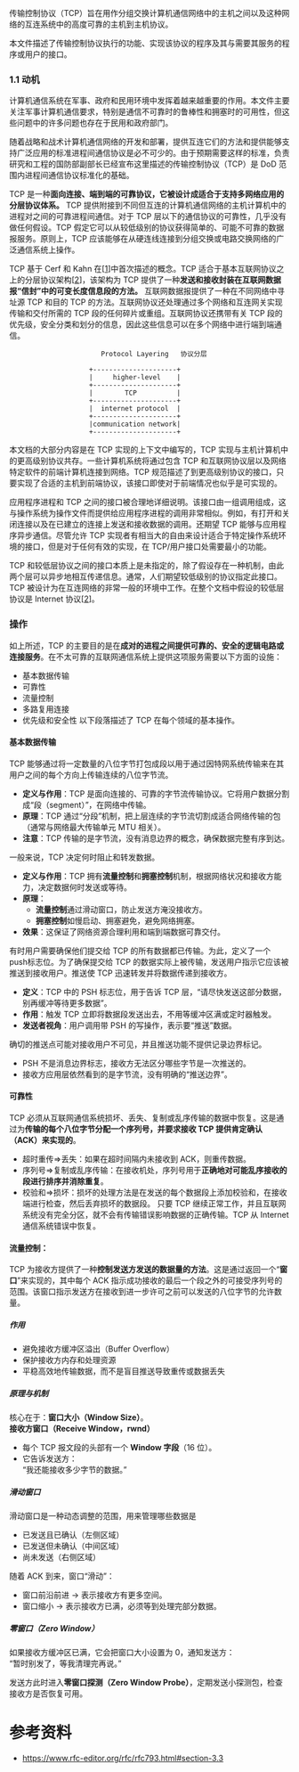 传输控制协议（TCP）旨在用作分组交换计算机通信网络中的主机之间以及这种网络的互连系统中的高度可靠的主机到主机协议。

本文件描述了传输控制协议执行的功能、实现该协议的程序及其与需要其服务的程序或用户的接口。

### 1.1 动机
计算机通信系统在军事、政府和民用环境中发挥着越来越重要的作用。本文件主要关注军事计算机通信要求，特别是通信不可靠时的鲁棒性和拥塞时的可用性，但这些问题中的许多问题也存在于民用和政府部门。

 随着战略和战术计算机通信网络的开发和部署，提供互连它们的方法和提供能够支持广泛应用的标准进程间通信协议是必不可少的。由于预期需要这样的标准，负责研究和工程的国防部副部长已经宣布这里描述的传输控制协议（TCP）是 DoD 范围内进程间通信协议标准化的基础。
 
 TCP 是一种**面向连接、端到端的可靠协议，它被设计成适合于支持多网络应用的分层协议体系。**
 TCP 提供附接到不同但互连的计算机通信网络的主机计算机中的进程对之间的可靠进程间通信。对于 TCP 层以下的通信协议的可靠性，几乎没有做任何假设。TCP 假定它可以从较低级别的协议获得简单的、可能不可靠的数据报服务。原则上，TCP 应该能够在从硬连线连接到分组交换或电路交换网络的广泛通信系统上操作。
 
TCP 基于 Cerf 和 Kahn 在[[1](https://www.rfc-editor.org/rfc/rfc793.html#ref-1 "\"A Protocol for Packet Network Intercommunication\"")]中首次描述的概念。TCP 适合于基本互联网协议之上的分层协议架构[[2](https://www.rfc-editor.org/rfc/rfc793.html#ref-2 "\"Internet Protocol - DARPA Internet Program Protocol Specification\"")]，该架构为 TCP 提供了一种**发送和接收封装在互联网数据报“信封”中的可变长度信息段的方法。**
互联网数据报提供了一种在不同网络中寻址源 TCP 和目的 TCP 的方法。互联网协议还处理通过多个网络和互连网关实现传输和交付所需的 TCP 段的任何碎片或重组。互联网协议还携带有关 TCP 段的优先级，安全分类和划分的信息，因此这些信息可以在多个网络中进行端到端通信。

  
                           Protocol Layering   协议分层  
  
                        +---------------------+
                        |     higher-level    |
                        +---------------------+
                        |        TCP          |
                        +---------------------+
                        |  internet protocol  |
                        +---------------------+
                        |communication network|
                        +---------------------+
 本文档的大部分内容是在 TCP 实现的上下文中编写的，TCP 实现与主机计算机中的更高级别协议共存。一些计算机系统将通过包含 TCP 和互联网协议层以及网络特定软件的前端计算机连接到网络。TCP 规范描述了到更高级别协议的接口，只要实现了合适的主机到前端协议，该接口即使对于前端情况也似乎是可实现的。
 
 应用程序进程和 TCP 之间的接口被合理地详细说明。该接口由一组调用组成，这与操作系统为操作文件而提供给应用程序进程的调用非常相似。例如，有打开和关闭连接以及在已建立的连接上发送和接收数据的调用。还期望 TCP 能够与应用程序异步通信。尽管允许 TCP 实现者有相当大的自由来设计适合于特定操作系统环境的接口，但是对于任何有效的实现，在 TCP/用户接口处需要最小的功能。
 
TCP 和较低层协议之间的接口本质上是未指定的，除了假设存在一种机制，由此两个层可以异步地相互传递信息。通常，人们期望较低级别的协议指定此接口。TCP 被设计为在互连网络的非常一般的环境中工作。在整个文档中假设的较低层协议是 Internet 协议[[2](https://www.rfc-editor.org/rfc/rfc793.html#ref-2 "\"Internet Protocol - DARPA Internet Program Protocol Specification\"")]。

### 操作
如上所述，TCP 的主要目的是在**成对的进程之间提供可靠的、安全的逻辑电路或连接服务**。在不太可靠的互联网通信系统上提供这项服务需要以下方面的设施：
- 基本数据传输
- 可靠性
- 流量控制
- 多路复用连接
- 优先级和安全性
 以下段落描述了 TCP 在每个领域的基本操作。
#### 基本数据传输

TCP 能够通过将一定数量的八位字节打包成段以用于通过因特网系统传输来在其用户之间的每个方向上传输连续的八位字节流。
- **定义与作用**：TCP 是面向连接的、可靠的字节流传输协议。它将用户数据分割成“段（segment）”，在网络中传输。
- **原理**：TCP 通过“分段”机制，把上层连续的字节流切割成适合网络传输的包（通常与网络最大传输单元 MTU 相关）。
- **注意**：TCP 传输的是字节流，没有消息边界的概念，确保数据完整有序到达。

一般来说，TCP 决定何时阻止和转发数据。
- **定义与作用**：TCP 拥有**流量控制**和**拥塞控制**机制，根据网络状况和接收方能力，决定数据何时发送或等待。
- **原理**：
    - **流量控制**通过滑动窗口，防止发送方淹没接收方。
    - **拥塞控制**如慢启动、拥塞避免，避免网络拥塞。
- **效果**：这保证了网络资源合理利用和端到端数据可靠交付。


有时用户需要确保他们提交给 TCP 的所有数据都已传输。为此，定义了一个 push标志位。为了确保提交给 TCP 的数据实际上被传输，发送用户指示它应该被推送到接收用户。推送使 TCP 迅速转发并将数据传递到接收方。
- **定义**：TCP 中的 PSH 标志位，用于告诉 TCP 层，“请尽快发送这部分数据，别再缓冲等待更多数据”。
- **作用**：触发 TCP 立即将数据段发送出去，不用等缓冲区满或定时器触发。
- **发送者视角**：用户调用带 PSH 的写操作，表示要“推送”数据。

确切的推送点可能对接收用户不可见，并且推送功能不提供记录边界标记。
- PSH 不是消息边界标志，接收方无法区分哪些字节是一次推送的。
- 接收方应用层依然看到的是字节流，没有明确的“推送边界”。


#### 可靠性
TCP 必须从互联网通信系统损坏、丢失、复制或乱序传输的数据中恢复。这是通过为**传输的每个八位字节分配一个序列号，并要求接收 TCP 提供肯定确认（ACK）来实现的**。
- 超时重传=>丢失：如果在超时间隔内未接收到 ACK，则重传数据。
- 序列号=>复制或乱序传输：在接收机处，序列号用于**正确地对可能乱序接收的段进行排序并消除重复**。
- 校验和=>损坏：损坏的处理方法是在发送的每个数据段上添加校验和，在接收端进行检查，然后丢弃损坏的数据段。
 只要 TCP 继续正常工作，并且互联网系统没有完全分区，就不会有传输错误影响数据的正确传输。TCP 从 Internet 通信系统错误中恢复。
#### 流量控制：
  TCP 为接收方提供了一种**控制发送方发送的数据量的方法**。这是通过返回一个“**窗口**”来实现的，其中每个 ACK 指示成功接收的最后一个段之外的可接受序列号的范围。该窗口指示发送方在接收到进一步许可之前可以发送的八位字节的允许数量。
##### 作用
- 避免接收方缓冲区溢出（Buffer Overflow）
- 保护接收方内存和处理资源
- 平稳高效地传输数据，而不是盲目推送导致重传或数据丢失

##### 原理与机制
核心在于：**窗口大小（Window Size）**。**接收方窗口（Receive Window，rwnd）**

- 每个 TCP 报文段的头部有一个 **Window 字段**（16 位）。
- 它告诉发送方：  
    “我还能接收多少字节的数据。”
##### 滑动窗口
滑动窗口是一种动态调整的范围，用来管理哪些数据是
- 已发送且已确认（左侧区域）
- 已发送但未确认（中间区域）
- 尚未发送（右侧区域）

随着 ACK 到来，窗口“滑动”：
- 窗口前沿前进 → 表示接收方有更多空间。
- 窗口缩小 → 表示接收方已满，必须等到处理完部分数据。

#####  **零窗口（Zero Window）**

如果接收方缓冲区已满，它会把窗口大小设置为 0，通知发送方：  
“暂时别发了，等我清理完再说。”

发送方此时进入**零窗口探测（Zero Window Probe）**，定期发送小探测包，检查接收方是否恢复可用。

# 参考资料
- https://www.rfc-editor.org/rfc/rfc793.html#section-3.3